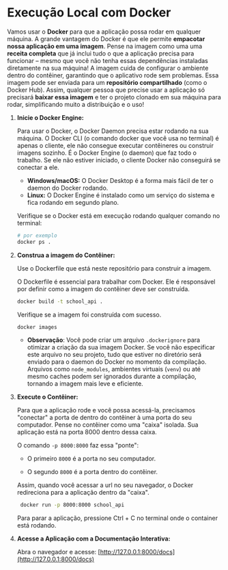 # Execução Local com Docker

Vamos usar o **Docker** para que a aplicação possa rodar em qualquer máquina. A grande vantagem do Docker é que ele permite **empacotar nossa aplicação em uma imagem**. Pense na imagem como uma uma **receita completa** que já inclui tudo o que a aplicação precisa para funcionar – mesmo que você não tenha essas dependências instaladas diretamente na sua máquina! A imagem cuida de configurar o ambiente dentro do contêiner, garantindo que o aplicativo rode sem problemas. Essa imagem pode ser enviada para um **repositório compartilhado** (como o Docker Hub). Assim, qualquer pessoa que precise usar a aplicação só precisará **baixar essa imagem** e ter o projeto clonado em sua máquina para rodar, simplificando muito a distribuição e o uso!

1. **Inicie o Docker Engine:**

   Para usar o Docker, o Docker Daemon precisa estar rodando na sua máquina. O Docker CLI (o comando docker que você usa no terminal) é apenas o cliente, ele não     consegue executar contêineres ou construir imagens sozinho. É o Docker Engine (o daemon) que faz todo o trabalho. Se ele não estiver iniciado, o cliente           Docker não conseguirá se conectar a ele.

   - **Windows/macOS:** O Docker Desktop é a forma mais fácil de ter o daemon do Docker rodando.
   - **Linux:** O Docker Engine é instalado como um serviço do sistema e fica rodando em segundo plano.

   Verifique se o Docker está em execução rodando qualquer comando no terminal:

    ```sh
    # por exemplo
    docker ps .
    ```
2. **Construa a imagem do Contêiner:**

   Use o Dockerfile que está neste repositório para construir a imagem.

   O Dockerfile é essencial para trabalhar com Docker. Ele é responsável por definir como a imagem do contêiner deve ser construída.

    ```sh
    docker build -t school_api .
    ```

   Verifique se a imagem foi construída com sucesso.

    ```sh
    docker images
    ```

    - **Observação**: Você pode criar um arquivo `.dockerignore` para otimizar a criação da sua imagem Docker. Se você não especificar este arquivo no seu               projeto, tudo que estiver no diretório será enviado para o daemon do Docker no momento da compilação. Arquivos como `node_modules`, ambientes virtuais             (`venv`) ou até mesmo caches podem ser ignorados durante a compilação, tornando a imagem mais leve e eficiente.

3. **Execute o Contêiner:**

   Para que a aplicação rode e você possa acessá-la, precisamos "conectar" a porta de dentro do contêiner à uma porta do seu computador. Pense no contêiner como      uma "caixa" isolada. Sua aplicação está na porta 8000 dentro dessa caixa.

   O comando `-p 8000:8000` faz essa "ponte":

   - O primeiro `8000` é a porta no seu computador.

   - O segundo `8000` é a porta dentro do contêiner.

   Assim, quando você acessar a url no seu navegador, o Docker redireciona para a aplicação dentro da "caixa".

   ```sh
    docker run -p 8000:8000 school_api
   ```

   Para parar a aplicação, pressione Ctrl + C no terminal onde o container está rodando.

5. **Acesse a Aplicação com a Documentação Interativa:**

   Abra o navegador e acesse: [http://127.0.0.1:8000/docs](http://127.0.0.1:8000/docs)
   
